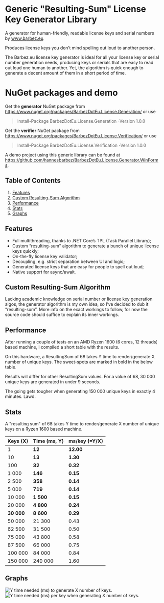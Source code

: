 # Generic "Resulting-Sum" License Key Generator Library

A generator for human-friendly, readable license keys and serial numbers by www.barbez.eu. 

Produces license keys you don't mind spelling out loud to another person.

The Barbez.eu license key generator is ideal for all your license key or serial number generation needs, producing keys or serials that are easy to read out loud one human to another. Yet, the algorithm is quick enough to generate a decent amount of them in a short period of time.

# NuGet packages and demo

Get the **generator** NuGet package from https://www.nuget.org/packages/BarbezDotEu.License.Generation/ or use 
> Install-Package BarbezDotEu.License.Generation -Version 1.0.0

Get the **verifier** NuGet package from https://www.nuget.org/packages/BarbezDotEu.License.Verification/ or use
> Install-Package BarbezDotEu.License.Verification -Version 1.0.0

A demo project using this generic library can be found at https://github.com/hannesbarbez/BarbezDotEu.License.Generator.WinForms.

## Table of Contents
1. [Features](#features)
2. [Custom Resulting-Sum Algorithm](#custom-resulting-sum-algorithm)
3. [Performance](#performance)
4. [Stats](#stats)
5. [Graphs](#graphs)

## Features
- Full multithreading, thanks to .NET Core’s TPL (Task Parallel Library);
- Custom “resulting-sum” algorithm to generate a bunch of unique license keys quickly;
- On-the-fly license key validator;
- Decoupling, e.g. strict separation between UI and logic;
- Generated license keys that are easy for people to spell out loud;
- Native support for async/await.

## Custom Resulting-Sum Algorithm

Lacking academic knowledge on serial number or license key generation algos, the generator algorithm is my own idea, so I’ve decided to dub it “resulting-sum”. More info on the exact workings to follow, for now the source code should suffice to explain its inner workings.



## Performance
After running a couple of tests on an AMD Ryzen 1600 (6 cores, 12 threads) based machine, I compiled a short table with the results.

On this hardware, a ResultingSum of 68 takes Y time to render/generate X number of unique keys. The sweet-spots are marked in bold in the below table.

Results will differ for other ResultingSum values. For a value of 68, 30 000 unique keys are generated in under 9 seconds.

The going gets tougher when generating 150 000 unique keys in exactly 4 minutes. Lawd.

## Stats

A "resulting sum" of 68 takes Y time to render/generate X number of unique keys on a Ryzen 1600 based machine.

| Keys (X) | Time (ms, Y) | ms/key (=Y/X) |
| -------- | ------------ | ------------- |
| 1 | **12** | **12.00** |
| 10 | **13** | **1.30** |
| 100 | **32** | **0.32** |
| 1 000 | **146** | **0.15** |
| 2 500 | **358** | **0.14** |
| 5 000 | **719** | **0.14** |
| 10 000 | **1 500** | **0.15** |
| 20 000 | **4 800** | **0.24** |
| **30 000** | **8 600** | **0.29** |
| 50 000 | 21 300 | 0.43 |
| 62 500 | 31 500 | 0.50 |
| 75 000 | 43 800 | 0.58 |
| 87 500 | 66 000 | 0.75 |
| 100 000 | 84 000 | 0.84 |
| 150 000 | 240 000 | 1.60 |

## Graphs

![Y time needed (ms) to generate X number of keys.](https://barbez.eu/wp-content/uploads/2020/09/image-4.png)
![Y time needed (ms) per key when generating X number of keys.](https://barbez.eu/wp-content/uploads/2020/09/image-3.png)

